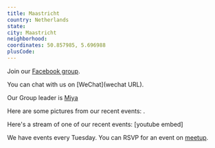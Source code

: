 ```yaml
---
title: Maastricht
country: Netherlands
state: 
city: Maastricht
neighborhood: 
coordinates: 50.857985, 5.696988
plusCode:
---
```

Join our [Facebook group](https://www.facebook.com/groups/freecodecamp.maastricht).

You can chat with us on [WeChat](wechat URL).

Our Group leader is [Miya](freecodecamp.org/miya)

Here are some pictures from our recent events:
![]().

Here's a stream of one of our recent events:
[youtube embed]

We have events every Tuesday. You can RSVP for an event on [meetup](meetupurl).
